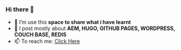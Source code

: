 ### Hi there 👋


- 🔭 I’m use this **space to share what i have learnt**
- 💬 I post mostly about **AEM, HUGO, GITHUB PAGES, WORDPRESS, COUCH BASE, REDIS**
- 📫 To reach me: [Click Here](mailto:ashishmishra037@googlemail.com)
